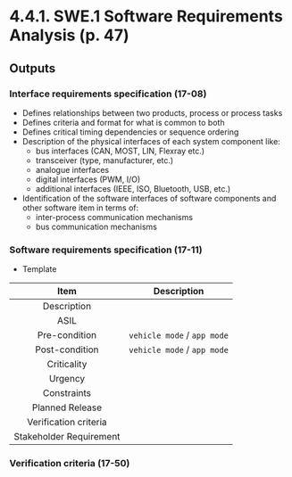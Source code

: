 # 4.4.1. SWE.1 Software Requirements Analysis (p. 47)


## Outputs
### Interface requirements specification (17-08)

* Defines relationships between two products, process or process tasks
* Defines criteria and format for what is common to both
* Defines critical timing dependencies or sequence ordering
* Description of the physical interfaces of each system component like:
  - bus interfaces (CAN, MOST, LIN, Flexray etc.)
  - transceiver (type, manufacturer, etc.)
  - analogue interfaces
  - digital interfaces (PWM, I/O)
  - additional interfaces (IEEE, ISO, Bluetooth, USB, etc.)
* Identification of the software interfaces of software components and other software item in terms of:
  - inter-process communication mechanisms
  - bus communication mechanisms


### Software requirements specification (17-11)


* Template

| Item        | Description           | 
| :-------------: |-------------| 
| Description | |
|ASIL | |
|Pre-condition |  `vehicle mode` / `app mode` |
|Post-condition |  `vehicle mode` / `app mode` |
|Criticality | |
|Urgency | |
|Constraints | |
|Planned Release | |
|Verification criteria | |
|Stakeholder Requirement | |


### Verification criteria (17-50)
